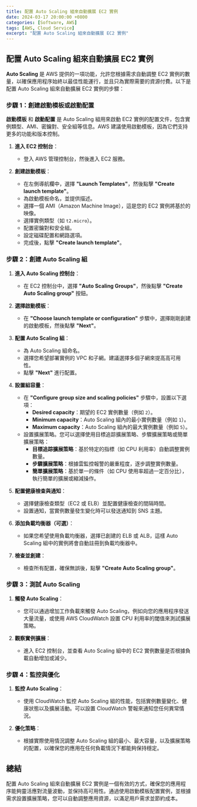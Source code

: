 ```yaml
---
title: 配置 Auto Scaling 組來自動擴展 EC2 實例
date: 2024-03-17 20:00:00 +0800
categories: [Software, AWS]
tags: [AWS, Cloud Service] 
excerpt: "配置 Auto Scaling 組來自動擴展 EC2 實例"
---
```


## 配置 Auto Scaling 組來自動擴展 EC2 實例

**Auto Scaling** 是 AWS 提供的一項功能，允許您根據需求自動調整 EC2 實例的數量，以確保應用程序始終以最佳性能運行，並且只為實際需要的資源付費。以下是配置 Auto Scaling 組來自動擴展 EC2 實例的步驟：

### **步驟 1：創建啟動模板或啟動配置**

**啟動模板** 和 **啟動配置** 是 Auto Scaling 組用來啟動 EC2 實例的配置文件，包含實例類型、AMI、密鑰對、安全組等信息。AWS 建議使用啟動模板，因為它們支持更多的功能和版本控制。

1. **進入 EC2 控制台**：
   - 登入 AWS 管理控制台，然後進入 EC2 服務。

2. **創建啟動模板**：
   - 在左側導航欄中，選擇 **"Launch Templates"**，然後點擊 **"Create launch template"**。
   - 為啟動模板命名，並提供描述。
   - 選擇一個 AMI（Amazon Machine Image），這是您的 EC2 實例將基於的映像。
   - 選擇實例類型（如 `t2.micro`）。
   - 配置密鑰對和安全組。
   - 設定磁碟配置和網路選項。
   - 完成後，點擊 **"Create launch template"**。

### **步驟 2：創建 Auto Scaling 組**

1. **進入 Auto Scaling 控制台**：
   - 在 EC2 控制台中，選擇 **"Auto Scaling Groups"**，然後點擊 **"Create Auto Scaling group"** 按鈕。

2. **選擇啟動模板**：
   - 在 **"Choose launch template or configuration"** 步驟中，選擇剛剛創建的啟動模板，然後點擊 **"Next"**。

3. **配置 Auto Scaling 組**：
   - 為 Auto Scaling 組命名。
   - 選擇您希望部署實例的 VPC 和子網。建議選擇多個子網來提高高可用性。
   - 點擊 **"Next"** 進行配置。

4. **設置組容量**：
   - 在 **"Configure group size and scaling policies"** 步驟中，設置以下選項：
     - **Desired capacity**：期望的 EC2 實例數量（例如 `2`）。
     - **Minimum capacity**：Auto Scaling 組內的最小實例數量（例如 `1`）。
     - **Maximum capacity**：Auto Scaling 組內的最大實例數量（例如 `5`）。
   - 設置擴展策略。您可以選擇使用目標追踪擴展策略、步驟擴展策略或簡單擴展策略：
     - **目標追踪擴展策略**：基於特定的指標（如 CPU 利用率）自動調整實例數量。
     - **步驟擴展策略**：根據雲監控報警的嚴重程度，逐步調整實例數量。
     - **簡單擴展策略**：基於單一的條件（如 CPU 使用率超過一定百分比），執行簡單的擴展或縮減操作。

5. **配置健康檢查與通知**：
   - 選擇健康檢查類型（EC2 或 ELB）並配置健康檢查的間隔時間。
   - 設置通知，當實例數量發生變化時可以發送通知到 SNS 主題。

6. **添加負載均衡器（可選）**：
   - 如果您希望使用負載均衡器，選擇已創建的 ELB 或 ALB，這樣 Auto Scaling 組中的實例將會自動註冊到負載均衡器中。

7. **檢查並創建**：
   - 檢查所有配置，確保無誤後，點擊 **"Create Auto Scaling group"**。

### **步驟 3：測試 Auto Scaling**

1. **觸發 Auto Scaling**：
   - 您可以通過增加工作負載來觸發 Auto Scaling，例如向您的應用程序發送大量流量，或使用 AWS CloudWatch 設置 CPU 利用率的閾值來測試擴展策略。

2. **觀察實例擴展**：
   - 進入 EC2 控制台，並查看 Auto Scaling 組中的 EC2 實例數量是否根據負載自動增加或減少。

### **步驟 4：監控與優化**

1. **監控 Auto Scaling**：
   - 使用 CloudWatch 監控 Auto Scaling 組的性能，包括實例數量變化、健康狀態以及擴展活動。可以設置 CloudWatch 警報來通知您任何異常情況。

2. **優化策略**：
   - 根據實際使用情況調整 Auto Scaling 組的最小、最大容量，以及擴展策略的配置，以確保您的應用在任何負載情況下都能夠保持穩定。

## 總結

配置 Auto Scaling 組來自動擴展 EC2 實例是一個有效的方式，確保您的應用程序能夠靈活應對流量波動，並保持高可用性。通過使用啟動模板配置實例，並根據需求設置擴展策略，您可以自動調整應用資源，以滿足用戶需求並節約成本。
